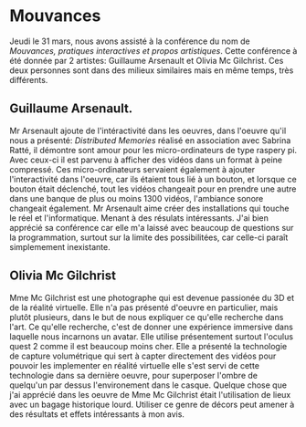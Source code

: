 # Mouvances

Jeudi le 31 mars, nous avons assisté à la conférence du nom de *Mouvances, pratiques interactives et propos artistiques*.
Cette conférence à été donnée par 2 artistes: Guillaume Arsenault et Olivia Mc Gilchrist. Ces deux personnes sont dans des milieux similaires mais en même temps, très différents. 

## Guillaume Arsenault.

Mr Arsenault ajoute de l'intéractivité dans les oeuvres, dans l'oeuvre qu'il nous a présenté: *Distributed Memories* réalisé en association avec Sabrina Ratté, il démontre sont amour pour les micro-ordinateurs de type raspery pi. Avec ceux-ci il est parvenu à afficher des vidéos dans un format à peine compressé. Ces micro-ordinateurs servaient également à ajouter l'interactivité dans l'oeuvre, car ils étaient tous lié à un bouton, et lorsque ce bouton était déclenché, tout les vidéos changeait pour en prendre une autre dans une banque de plus ou moins 1300 vidéos, l'ambiance sonore changeait également. Mr Arsenault aime créer des installations qui touche le réel et l'informatique. Menant à des résulats intéressants. J'ai bien apprécié sa conférence car elle m'a laissé avec beaucoup de questions sur la programmation, surtout sur la limite des possibilitées, car celle-ci paraît simplemement inexistante.

## Olivia Mc Gilchrist

Mme Mc Gilchrist est une photographe qui est devenue passionée du 3D et de la réalité virtuelle. Elle n'a pas présenté d'oeuvre en particulier, mais plutôt plusieurs, dans le but de nous expliquer ce qu'elle recherche dans l'art. Ce qu'elle recherche, c'est de donner une expérience immersive dans laquelle nous incarnons un avatar. Elle utilise présentement surtout l'oculus quest 2 comme il est beaucoup moins cher. Elle a présenté la technologie de capture volumétrique qui sert à capter directement des vidéos pour pouvoir les implementer en réalité virtuelle elle s'est servi de cette technologie dans sa dernière oeuvre, pour superposer l'ombre de quelqu'un par dessus l'environement dans le casque. Quelque chose que j'ai apprécié dans les oeuvre de Mme Mc Gilchrist était l'utilisation de lieux avec un bagage historique lourd. Utiliser ce genre de décors peut amener à des résultats et effets intéressants à mon avis.

